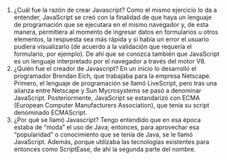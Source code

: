 1. ¿Cuál fue la razón de crear Javascript? Como el mismo ejercicio lo da a entender, JavaScript se creó con la finalidad de que haya un lenguaje de programación que se ejecutara en el mismo navegador y, de esta manera, permitiera al momento de ingresar datos en formularios u otros elementos, la respuesta sea más rápida y si había un error el usuario pudiera visualizarlo (de acuerdo a la validación que requería el formulario, por ejemplo). De ahí que se conozca también que JavaScript es un lenguaje interpretado por el navegador a través del motor V8. 
2. ¿Quién fue el creador de Javascript? En un inicio lo desarrolló el programador Brendan Eich, que trabajaba para la empresa Netscape. Primero, el lenguaje de programación se llamó LiveScript, pero tras una alianza entre Netscape y Sun Mycrosystems se pasó a denominar JavaScript. Posteriormente, JavaScript se estandarizó con ECMA (European Computer Manufacturers Association), que tenía su script denominado ECMAScript.
3. ¿Por qué se llamó Javascript? Tengo entendido que en esa época estaba de “moda” el uso de Java; entonces, para aprovechar esa “popularidad” o conocimiento que se tenía de Java, se le llamó JavaScript. Además, porque utilizaba las tecnologías existentes para entonces como ScriptEase, de ahí la segunda parte del nombre.